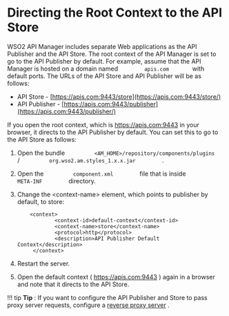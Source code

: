 # Directing the Root Context to the API Store

WSO2 API Manager includes separate Web applications as the API Publisher and the API Store. The root context of the API Manager is set to go to the API Publisher by default. For example, assume that the API Manager is hosted on a domain named `         apis.com        ` with default ports. The URLs of the API Store and API Publisher will be as follows:

-   API Store - [https://apis.com:9443/store](https://apis.com:9443/store/)
-   API Publisher - [https://apis.com:9443/publisher](https://apis.com:9443/publisher/)

If you open the root context, which is <https://apis.com:9443> in your browser, it directs to the API Publisher by default. You can set this to go to the API Store as follows:

1.  Open the bundle `          <AM_HOME>/repository/components/plugins         ` / `          org.wso2.am.styles_1.x.x.jar         ` .
2.  Open the `          component.xml         ` file that is inside `          META-INF         ` directory.
3.  Change the &lt;context-name&gt; element, which points to publisher by default, to store:

    ``` html/xml
        <context>
                <context-id>default-context</context-id>
                <context-name>store</context-name>
                <protocol>http</protocol>
                <description>API Publisher Default Context</description>
         </context>
    ```

4.  Restart the server.
5.  Open the default context ( <https://apis.com:9443> ) again in a browser and note that it directs to the API Store.

!!! tip
**Tip** : If you want to configure the API Publisher and Store to pass proxy server requests, configure a [reverse proxy server](https://docs.wso2.com/display/AM260/FAQ#FAQ-HowcanIsetupareverseproxyservertopassserverrequests?) .


